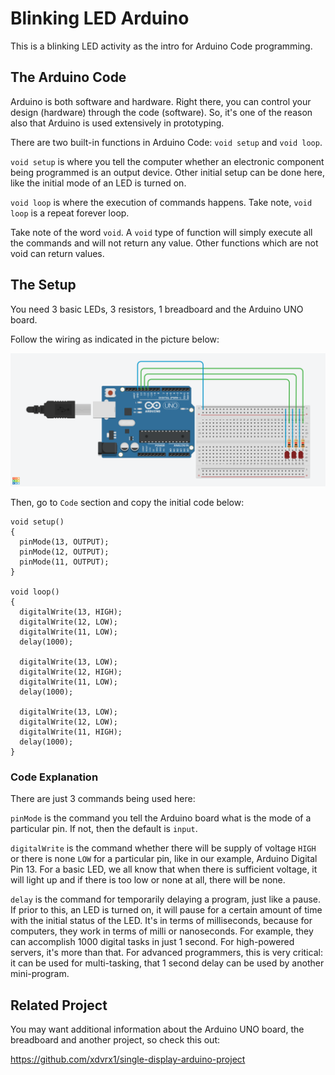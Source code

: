 # Blinking LED Arduino
This is a blinking LED activity as the intro for 
Arduino Code programming.

## The Arduino Code
Arduino is both software and hardware. Right there,
you can control your design (hardware) through
the code (software). So, it's one of the reason
also that Arduino is used extensively in prototyping.

There are two built-in functions in Arduino Code:
`void setup` and `void loop`.

`void setup` is where you tell the computer whether
an electronic component being programmed is an
output device. Other initial setup can be
done here, like the initial mode of an LED
is turned on.

`void loop` is where the execution of commands
happens. Take note, `void loop` is a repeat
forever loop.

Take note of the word `void`. A `void` type 
of function will simply execute all the commands
and will not return any value. Other functions
which are not void can return values.

## The Setup
You need 3 basic LEDs, 3 resistors, 1 breadboard and
the Arduino UNO board.

Follow the wiring as indicated in the picture
below:

![design](res/src1.png)


Then, go to `Code` section and copy the initial
code below:

```
void setup()
{
  pinMode(13, OUTPUT);
  pinMode(12, OUTPUT);
  pinMode(11, OUTPUT);
}

void loop()
{
  digitalWrite(13, HIGH);
  digitalWrite(12, LOW);
  digitalWrite(11, LOW);
  delay(1000);
  
  digitalWrite(13, LOW);
  digitalWrite(12, HIGH);
  digitalWrite(11, LOW);
  delay(1000);
  
  digitalWrite(13, LOW);
  digitalWrite(12, LOW);
  digitalWrite(11, HIGH);
  delay(1000);
}
```

### Code Explanation
There are just 3 commands being used
here:

`pinMode` is the command you tell the Arduino
board what is the mode of a particular pin.
If not, then the default is `input`.

`digitalWrite` is the command whether
there will be supply of voltage `HIGH`
or there is none `LOW` for a particular
pin, like in our example,
Arduino Digital Pin 13. For a basic LED,
we all know that when there is sufficient
voltage, it will light up and if there
is too low or none at all, there will be none.

`delay` is the command for temporarily delaying
a program, just like a pause. If prior to 
this, an LED is turned on, it will pause for 
a certain amount of time with the initial 
status of the LED. It's in terms of milliseconds,
because for computers, they work in terms of
milli or nanoseconds. For example, they can 
accomplish 1000 digital tasks in just 1 second.
For high-powered servers, it's more than that.
For advanced programmers, this is very critical:
it can be used for multi-tasking, that 1 second
delay can be used by another mini-program.

## Related Project
You may want additional information about the 
Arduino UNO board, the breadboard and another 
project, so check this out:

<https://github.com/xdvrx1/single-display-arduino-project>
